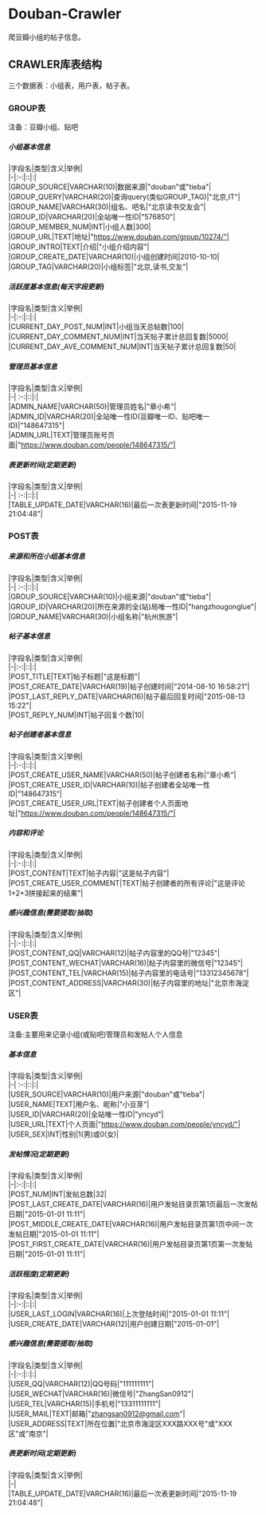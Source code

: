 # Douban-Crawler
爬豆瓣小组的帖子信息。

## CRAWLER库表结构
三个数据表：小组表，用户表，帖子表。

### GROUP表
注备：豆瓣小组、贴吧

##### 小组基本信息
|字段名|类型|含义|举例|  
|-|:-:|::|:|    
|GROUP_SOURCE|VARCHAR(10)|数据来源|"douban"或"tieba"|  
|GROUP_QUERY|VARCHAR(20)|查询query(类似GROUP_TAG)|"北京,IT"|  
|GROUP_NAME|VARCHAR(30)|组名、吧名|"北京读书交友会"|  
|GROUP_ID|VARCHAR(20)|全站唯一性ID|"576850"|  
|GROUP_MEMBER_NUM|INT|小组人数|300|  
|GROUP_URL|TEXT|地址|"https://www.douban.com/group/10274/"|    
|GROUP_INTRO|TEXT|介绍|"小组介绍内容"|  
|GROUP_CREATE_DATE|VARCHAR(10)|小组创建时间|2010-10-10|  
|GROUP_TAG|VARCHAR(20)|小组标签|"北京,读书,交友"|  

##### 活跃度基本信息(每天字段更新)  
|字段名|类型|含义|举例|  
|-|:-:|::|:|    
|CURRENT_DAY_POST_NUM|INT|小组当天总帖数|100|  
|CURRENT_DAY_COMMENT_NUM|INT|当天帖子累计总回复数|5000|
|CURRENT_DAY_AVE_COMMENT_NUM|INT|当天帖子累计总回复数|50|      

##### 管理员基本信息  
|字段名|类型|含义|举例|  
|-| :-:|::|:|   
|ADMIN_NAME|VARCHAR(50)|管理员姓名|"章小希"|  
|ADMIN_ID|VARCHAR(20)|全站唯一性ID(豆瓣唯一ID、贴吧唯一ID)|"148647315"|  
|ADMIN_URL|TEXT|管理员账号页面|"https://www.douban.com/people/148647315/"|
  
##### 表更新时间(定期更新)  
|字段名|类型|含义|举例|  
|-| :-:|::|:|   
|TABLE_UPDATE_DATE|VARCHAR(16)|最后一次表更新时间|"2015-11-19 21:04:48"|

### POST表  

##### 来源和所在小组基本信息  
|字段名|类型|含义|举例|  
|-| :-:|::|:|   
|GROUP_SOURCE|VARCHAR(10)|小组来源|"douban"或"tieba"|  
|GROUP_ID|VARCHAR(20)|所在来源的全(站)局唯一性ID|"hangzhougonglue"|  
|GROUP_NAME|VARCHAR(30)|小组名称|"杭州旅游"|  

##### 帖子基本信息  
|字段名|类型|含义|举例|  
|-|:-:|::|:|    
|POST_TITLE|TEXT|帖子标题|"这是标题"|  
|POST_CREATE_DATE|VARCHAR(19)|帖子创建时间|"2014-08-10 16:58:21"|  
|POST_LAST_REPLY_DATE|VARCHAR(16)|帖子最后回复时间|"2015-08-13 15:22"|  
|POST_REPLY_NUM|INT|帖子回复个数|10|  
##### 帖子创建者基本信息  
|字段名|类型|含义|举例|  
|-|:-:|::|:|    
|POST_CREATE_USER_NAME|VARCHAR(50)|帖子创建者名称|"章小希"|  
|POST_CREATE_USER_ID|VARCHAR(10)|帖子创建者全站唯一性ID|"148647315"|  
|POST_CREATE_USER_URL|TEXT|帖子创建者个人页面地址|"https://www.douban.com/people/148647315/"|  
##### 内容和评论  
|字段名|类型|含义|举例|  
|-|:-:|::|:|    
|POST_CONTENT|TEXT|帖子内容|"这是帖子内容"|  
|POST_CREATE_USER_COMMENT|TEXT|帖子创建者的所有评论|"这是评论1+2+3拼接起来的结果"|  
##### 感兴趣信息(需要提取/抽取)  
|字段名|类型|含义|举例|  
|-|:-:|::|:|    
|POST_CONTENT_QQ|VARCHAR(12)|帖子内容里的QQ号|"12345"|  
|POST_CONTENT_WECHAT|VARCHAR(16)|帖子内容里的微信号|"12345"|  
|POST_CONTENT_TEL|VARCHAR(15)|帖子内容里的电话号|"13312345678"|  
|POST_CONTENT_ADDRESS|VARCHAR(30)|帖子内容里的地址|"北京市海淀区"|  

### USER表  
注备:主要用来记录小组(或贴吧)管理员和发帖人个人信息  
##### 基本信息  
|字段名|类型|含义|举例|  
|-| :-:|::|:|  
|USER_SOURCE|VARCHAR(10)|用户来源|"douban"或"tieba"|  
|USER_NAME|TEXT|用户名、昵称|"小豆芽"|  
|USER_ID|VARCHAR(20)|全站唯一性ID|"yncyd"|  
|USER_URL|TEXT|个人页面|"https://www.douban.com/people/yncyd/"|  
|USER_SEX|INT|性别|1(男)或0(女)|  
  
##### 发帖情况(定期更新)  
|字段名|类型|含义|举例|  
|-|:-:|::|:|  
|POST_NUM|INT|发帖总数|32|  
|POST_LAST_CREATE_DATE|VARCHAR(16)|用户发帖目录页第1页最后一次发帖日期|"2015-01-01 11:11"|  
|POST_MIDDLE_CREATE_DATE|VARCHAR(16)|用户发帖目录页第1页中间一次发帖日期|"2015-01-01 11:11"|  
|POST_FIRST_CREATE_DATE|VARCHAR(16)|用户发帖目录页第1页第一次发帖日期|"2015-01-01 11:11"|  
##### 活跃程度(定期更新)  
|字段名|类型|含义|举例|  
|-|:-:|::|:|  
|USER_LAST_LOGIN|VARCHAR(16)|上次登陆时间|"2015-01-01 11:11"|  
|USER_CREATE_DATE|VARCHAR(12)|用户创建日期|"2015-01-01"|    

##### 感兴趣信息(需要提取/抽取)  
|字段名|类型|含义|举例|  
|-|:-:|::|:|  
|USER_QQ|VARCHAR(12)|QQ号码|"111111111"|  
|USER_WECHAT|VARCHAR(16)|微信号|"ZhangSan0912"|  
|USER_TEL|VARCHAR(15)|手机号|"13311111111"|  
|USER_MAIL|TEXT|邮箱|"zhangsan0912@gmail.com"|  
|USER_ADDRESS|TEXT|所在位置|"北京市海淀区XXX路XXX号"或"XXX区"或"南京"|

##### 表更新时间(定期更新)  
|字段名|类型|含义|举例|  
|-|  
|TABLE_UPDATE_DATE|VARCHAR(16)|最后一次表更新时间|"2015-11-19 21:04:48"|
